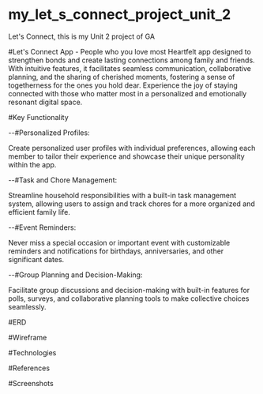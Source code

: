 # my_let_s_connect_project_unit_2
Let's Connect, this is my Unit 2 project of GA


#Let's Connect App - People who you love most
 Heartfelt app designed to strengthen bonds and create lasting connections among family and friends. With intuitive features, it facilitates seamless communication, collaborative planning, and the sharing of cherished moments, fostering a sense of togetherness for the ones you hold dear. Experience the joy of staying connected with those who matter most in a personalized and emotionally resonant digital space.

#Key Functionality

--#Personalized Profiles:

Create personalized user profiles with individual preferences, allowing each member to tailor their experience and showcase their unique personality within the app.

--#Task and Chore Management:

Streamline household responsibilities with a built-in task management system, allowing users to assign and track chores for a more organized and efficient family life.

--#Event Reminders:

Never miss a special occasion or important event with customizable reminders and notifications for birthdays, anniversaries, and other significant dates.

--#Group Planning and Decision-Making:

Facilitate group discussions and decision-making with built-in features for polls, surveys, and collaborative planning tools to make collective choices seamlessly.


#ERD

#Wireframe

#Technologies

#References

#Screenshots
